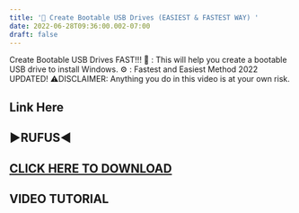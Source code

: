 ```yaml
---
title: '🔧 Create Bootable USB Drives (EASIEST & FASTEST WAY) '
date: 2022-06-28T09:36:00.002-07:00
draft: false
---
```


  

  

Create Bootable USB Drives FAST!!! 🔧 : This will help you create a bootable USB drive to install Windows. ⚙ : Fastest and Easiest Method 2022 UPDATED! ⚠DISCLAIMER: Anything you do in this video is at your own risk.

Link Here
---------

▶RUFUS◀
-------

**[CLICK HERE TO DOWNLOAD](https://www.rufus.ie/)**
---------------------------------------------------

**VIDEO TUTORIAL**
------------------